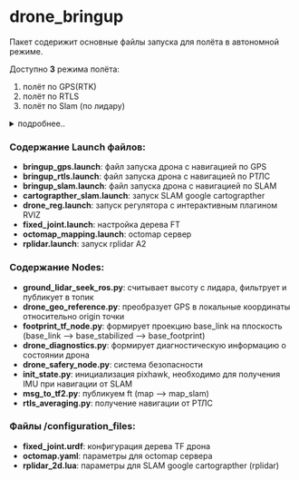 # drone_bringup

Пакет содерижит основные файлы запуска для полёта в автономной режиме.<br>

Доступно **3** режима полёта:<br>
  1. полёт по GPS(RTK)
  2. полёт по RTLS
  3. полёт по Slam (по лидару) 

<details><summary>подробнее..</summary><p>

### 1. Полёт по GPS(RTK)

Запуск:

    roslaunch drone_bringup bringup_gps.launch

Включает:
  * необходимые настройки TF
  * запуск mavros и соединение Pixhawk / GCS
  * получение диагностической информации
  * систему безопасности
  * конвертацию GPS в локальные координаты  
  * децентрализованный сервер обмена навигацией
  * клиент для получения поправки с РТК
  * регулятор с интерактичным управлением в rviz
  
  
### 2. Полёт по RTLS

Команда:

    roslaunch drone_bringup bringup_rtls.launch

**Регулятор запускается отдельно**
    
Включает:
  * необходимые настройки TF
  * запуск mavros и соединение Pixhawk / GCS
  * получение диагностической информации
  * систему безопасности
  * навигацию от РТЛС
  * запуск RPLIDAR A2
  * удалённые управление с телефона через rosbridge

  
### 3. Полёт по SLAM

Команда:

    roslaunch drone_bringup bringup_slam.launch

**SLAM и регулятор запускаются отдельно**

Включает:
  * необходимые настройки TF
  * запуск mavros и соединение Pixhawk / GCS
  * получение диагностической информации
  * систему безопасности
  * запуск RPLIDAR A2
  * удалённые управление с телефона через rosbridge


### Запуск регулятора

Команда:

      roslaunch drone_bringup  drone_reg.launch

Включает:
    * интерактичное управление через RVIZ
    * позиционный регулятор
    * локальный планировщик (опционально, см. файл перед запуском)
  
### Запуск SLAM (Google Cartographer)

Команда:

    roslaunch drone_bringup cartograpther_slam.launch

Запускать после **bringup_slam.launch**
    
Включает:
  * необходимые настройки для навигации по RPLIDAR
  

</p></details>


### Содержание **Launch** файлов:
 * **bringup_gps.launch**: файл запуска дрона с навигацией по GPS
 * **bringup_rtls.launch**: файл запуска дрона с навигацией по РТЛС
 * **bringup_slam.launch**: файл запуска дрона с навигацией по SLAM
 * **cartograpther_slam.launch**: запуск SLAM google cartograpther
 * **drone_reg.launch**: запуск регулятора с интерактивным плагином RVIZ 
 * **fixed_joint.launch**: настройка дерева FT
 * **octomap_mapping.launch**: octomap сервер
 * **rplidar.launch**: запуск rplidar A2
 
 
### Содержание **Nodes**:
 
* **ground_lidar_seek_ros.py**: считывает высоту с лидара, фильтрует и публикует в топик
* **drone_geo_reference.py**: преобразует GPS в локальные координаты относительно origin точки
* **footprint_tf_node.py**: формирует проекцию base_link на плоскость (base_link --> base_stabilized --> base_footprint)
* **drone_diagnostics.py**: формирует диагностическую информацию о состоянии дрона
* **drone_safery_node.py**: система безопасности
* **init_state.py**: инициализация pixhawk, необходимо для получения IMU при навигации от SLAM
* **msg_to_tf2.py**: публикуем ft (map --> map_slam)
* **rtls_averaging.py**: получение навигации от РТЛС

### Файлы /configuration_files:
 * **fixed_joint.urdf**: конфигурация дерева TF дрона
 * **octomap.yaml**: параметры для octomap сервера
 * **rplidar_2d.lua**: параметры для SLAM google cartograpther (rplidar)

